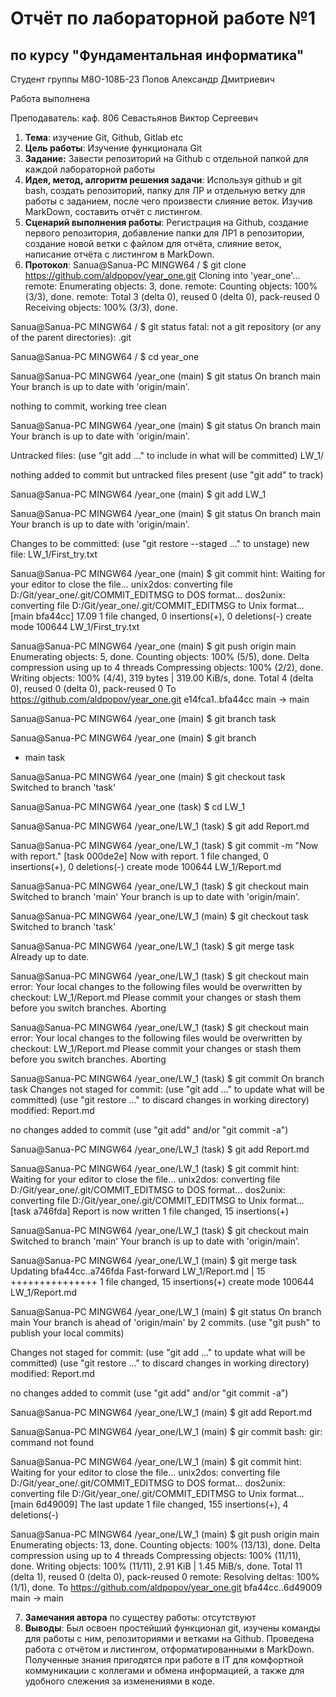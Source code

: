 # Отчёт по лабораторной работе №1
## по курсу "Фундаментальная информатика"

Студент группы М8О-108Б-23 Попов Александр Дмитриевич

Работа выполнена

Преподаватель: каф. 806 Севастьянов Виктор Сергеевич

1. **Тема**: изучение Git, Github, Gitlab etc
2. **Цель работы**: Изучение функционала Git 
3. **Задание:** Завести репозиторий на Github с отдельной папкой для каждой лабораторной работы
4. **Идея, метод, алгоритм решения задачи**: Используя github и git bash, создать репозиторий, папку для ЛР и отдельную ветку для работы с заданием, после чего произвести слияние веток. Изучив MarkDown, составить отчёт с листингом.
5. **Сценарий выполнения работы**: Регистрация на Github, создание первого репозитория, добавление папки для ЛР1 в репозитории, создание новой ветки с файлом для отчёта, слияние веток, написание отчёта с листингом в MarkDown.
6. **Протокол**:
Sanua@Sanua-PC MINGW64 /
$ git clone https://github.com/aldpopov/year_one.git
Cloning into 'year_one'...
remote: Enumerating objects: 3, done.
remote: Counting objects: 100% (3/3), done.
remote: Total 3 (delta 0), reused 0 (delta 0), pack-reused 0
Receiving objects: 100% (3/3), done.

Sanua@Sanua-PC MINGW64 /
$ git status
fatal: not a git repository (or any of the parent directories): .git

Sanua@Sanua-PC MINGW64 /
$ cd year_one

Sanua@Sanua-PC MINGW64 /year_one (main)
$ git status
On branch main
Your branch is up to date with 'origin/main'.

nothing to commit, working tree clean

Sanua@Sanua-PC MINGW64 /year_one (main)
$ git status
On branch main
Your branch is up to date with 'origin/main'.

Untracked files:
  (use "git add <file>..." to include in what will be committed)
        LW_1/

nothing added to commit but untracked files present (use "git add" to track)

Sanua@Sanua-PC MINGW64 /year_one (main)
$ git add LW_1

Sanua@Sanua-PC MINGW64 /year_one (main)
$ git status
On branch main
Your branch is up to date with 'origin/main'.

Changes to be committed:
  (use "git restore --staged <file>..." to unstage)
        new file:   LW_1/First_try.txt


Sanua@Sanua-PC MINGW64 /year_one (main)
$ git commit
hint: Waiting for your editor to close the file... unix2dos: converting file D:/Git/year_one/.git/COMMIT_EDITMSG to DOS format...
dos2unix: converting file D:/Git/year_one/.git/COMMIT_EDITMSG to Unix format...
[main bfa44cc] 17.09
 1 file changed, 0 insertions(+), 0 deletions(-)
 create mode 100644 LW_1/First_try.txt

Sanua@Sanua-PC MINGW64 /year_one (main)
$ git push origin main
Enumerating objects: 5, done.
Counting objects: 100% (5/5), done.
Delta compression using up to 4 threads
Compressing objects: 100% (2/2), done.
Writing objects: 100% (4/4), 319 bytes | 319.00 KiB/s, done.
Total 4 (delta 0), reused 0 (delta 0), pack-reused 0
To https://github.com/aldpopov/year_one.git
   e14fca1..bfa44cc  main -> main

Sanua@Sanua-PC MINGW64 /year_one (main)
$ git branch task

Sanua@Sanua-PC MINGW64 /year_one (main)
$ git branch
* main
  task

Sanua@Sanua-PC MINGW64 /year_one (main)
$ git checkout task
Switched to branch 'task'

Sanua@Sanua-PC MINGW64 /year_one (task)
$ cd LW_1

Sanua@Sanua-PC MINGW64 /year_one/LW_1 (task)
$ git add Report.md

Sanua@Sanua-PC MINGW64 /year_one/LW_1 (task)
$ git commit -m "Now with report."
[task 000de2e] Now with report.
 1 file changed, 0 insertions(+), 0 deletions(-)
 create mode 100644 LW_1/Report.md

Sanua@Sanua-PC MINGW64 /year_one/LW_1 (task)
$ git checkout main
Switched to branch 'main'
Your branch is up to date with 'origin/main'.

Sanua@Sanua-PC MINGW64 /year_one/LW_1 (main)
$ git checkout task
Switched to branch 'task'

Sanua@Sanua-PC MINGW64 /year_one/LW_1 (task)
$ git merge task
Already up to date.

Sanua@Sanua-PC MINGW64 /year_one/LW_1 (task)
$ git checkout main
error: Your local changes to the following files would be overwritten by checkout:
        LW_1/Report.md
Please commit your changes or stash them before you switch branches.
Aborting

Sanua@Sanua-PC MINGW64 /year_one/LW_1 (task)
$ git checkout main
error: Your local changes to the following files would be overwritten by checkout:
        LW_1/Report.md
Please commit your changes or stash them before you switch branches.
Aborting

Sanua@Sanua-PC MINGW64 /year_one/LW_1 (task)
$ git commit
On branch task
Changes not staged for commit:
  (use "git add <file>..." to update what will be committed)
  (use "git restore <file>..." to discard changes in working directory)
        modified:   Report.md

no changes added to commit (use "git add" and/or "git commit -a")

Sanua@Sanua-PC MINGW64 /year_one/LW_1 (task)
$ git add Report.md

Sanua@Sanua-PC MINGW64 /year_one/LW_1 (task)
$ git commit
hint: Waiting for your editor to close the file... unix2dos: converting file D:/Git/year_one/.git/COMMIT_EDITMSG to DOS format...
dos2unix: converting file D:/Git/year_one/.git/COMMIT_EDITMSG to Unix format...
[task a746fda] Report is now written
 1 file changed, 15 insertions(+)

Sanua@Sanua-PC MINGW64 /year_one/LW_1 (task)
$ git checkout main
Switched to branch 'main'
Your branch is up to date with 'origin/main'.

Sanua@Sanua-PC MINGW64 /year_one/LW_1 (main)
$ git merge task
Updating bfa44cc..a746fda
Fast-forward
 LW_1/Report.md | 15 +++++++++++++++
 1 file changed, 15 insertions(+)
 create mode 100644 LW_1/Report.md

Sanua@Sanua-PC MINGW64 /year_one/LW_1 (main)
$ git status
On branch main
Your branch is ahead of 'origin/main' by 2 commits.
  (use "git push" to publish your local commits)

Changes not staged for commit:
  (use "git add <file>..." to update what will be committed)
  (use "git restore <file>..." to discard changes in working directory)
        modified:   Report.md

no changes added to commit (use "git add" and/or "git commit -a")

Sanua@Sanua-PC MINGW64 /year_one/LW_1 (main)
$ git add Report.md

Sanua@Sanua-PC MINGW64 /year_one/LW_1 (main)
$ gir commit
bash: gir: command not found

Sanua@Sanua-PC MINGW64 /year_one/LW_1 (main)
$ git commit
hint: Waiting for your editor to close the file... unix2dos: converting file D:/Git/year_one/.git/COMMIT_EDITMSG to DOS format...
dos2unix: converting file D:/Git/year_one/.git/COMMIT_EDITMSG to Unix format...
[main 6d49009] The last update
 1 file changed, 155 insertions(+), 4 deletions(-)

Sanua@Sanua-PC MINGW64 /year_one/LW_1 (main)
$ git push origin main
Enumerating objects: 13, done.
Counting objects: 100% (13/13), done.
Delta compression using up to 4 threads
Compressing objects: 100% (11/11), done.
Writing objects: 100% (11/11), 2.91 KiB | 1.45 MiB/s, done.
Total 11 (delta 1), reused 0 (delta 0), pack-reused 0
remote: Resolving deltas: 100% (1/1), done.
To https://github.com/aldpopov/year_one.git
   bfa44cc..6d49009  main -> main

7. **Замечания автора** по существу работы: отсутствуют
8. **Выводы**: Был освоен простейший функционал git, изучены команды для работы с ним, репозиториями и ветками на Github. Проведена работа с отчётом и листингом, отформатированными в MarkDown. Полученные знания пригодятся при работе в IT для комфортной коммуникации с коллегами и обмена информацией, а также для удобного слежения за изменениями в коде.
